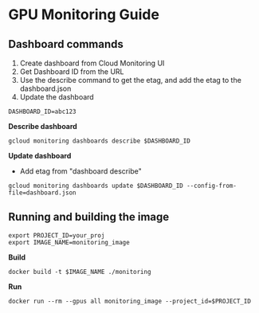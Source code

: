 # GPU Monitoring Guide

## Dashboard commands

1. Create dashboard from Cloud Monitoring UI
2. Get Dashboard ID from the URL
3. Use the describe command to get the etag, and add the etag to the dashboard.json
4. Update the dashboard

```
DASHBOARD_ID=abc123
```

**Describe dashboard**
```
gcloud monitoring dashboards describe $DASHBOARD_ID 
```

**Update dashboard**
- Add etag from "dashboard describe"
```
gcloud monitoring dashboards update $DASHBOARD_ID --config-from-file=dashboard.json
```

## Running and building the image

```
export PROJECT_ID=your_proj
export IMAGE_NAME=monitoring_image
```

**Build**
```
docker build -t $IMAGE_NAME ./monitoring
```

**Run**
```
docker run --rm --gpus all monitoring_image --project_id=$PROJECT_ID
```

